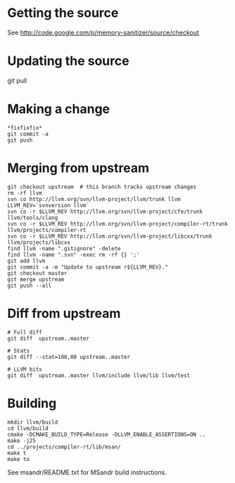 # Getting the source #

See http://code.google.com/p/memory-sanitizer/source/checkout

# Updating the source #

git pull

# Making a change #

```
*fixfixfix*
git commit -a
git push
```

# Merging from upstream #

```
git checkout upstream  # this branch tracks upstream changes
rm -rf llvm
svn co http://llvm.org/svn/llvm-project/llvm/trunk llvm
LLVM_REV=`svnversion llvm`
svn co -r $LLVM_REV http://llvm.org/svn/llvm-project/cfe/trunk llvm/tools/clang
svn co -r $LLVM_REV http://llvm.org/svn/llvm-project/compiler-rt/trunk llvm/projects/compiler-rt
svn co -r $LLVM_REV http://llvm.org/svn/llvm-project/libcxx/trunk llvm/projects/libcxx
find llvm -name ".gitignore" -delete
find llvm -name ".svn" -exec rm -rf {} ';'
git add llvm
git commit -a -m "Update to upstream r${LLVM_REV}."
git checkout master
git merge upstream
git push --all
```

# Diff from upstream #

```
# Full diff
git diff  upstream..master

# Stats
git diff --stat=100,80 upstream..master

# LLVM bits
git diff  upstream..master llvm/include llvm/lib llvm/test
```

# Building #
```
mkdir llvm/build
cd llvm/build
cmake -DCMAKE_BUILD_TYPE=Release -DLLVM_ENABLE_ASSERTIONS=ON ..
make -j25
cd ../projects/compiler-rt/lib/msan/
make t
make to
```
See msandr/README.txt for MSandr build instructions.
